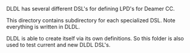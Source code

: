 DLDL has several different DSL's for defining LPD's for Deamer CC.

This directory contains subdirectory for each specialized DSL. Note everything is written in DLDL.



DLDL is able to create itself via its own definitions. So this folder is also used to test current and new DLDL DSL's.
